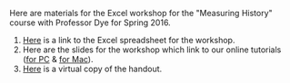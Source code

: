 Here are materials for the Excel workshop for the "Measuring History" course with Professor Dye for Spring 2016.
1. [Here](https://github.com/barnarderc/workshops/blob/master/Spring%202016/Measuring%20History%20(Dye)/dye_measuring_history_tutorial_1.xlsx) is a link to the Excel spreadsheet for the workshop. 
2. Here are the slides for the workshop which link to our online tutorials ([for PC](https://github.com/barnarderc/workshops/blob/master/Spring%202016/Measuring%20History%20(Dye)/econ-s2016-pc.pdf) & [for Mac](https://github.com/barnarderc/workshops/blob/master/Spring%202016/Measuring%20History%20(Dye)/econ-s2016-mac.pdf)).
3. [Here](https://github.com/barnarderc/workshops/blob/master/Spring%202016/Measuring%20History%20(Dye)/general_excel_handout_2016.pdf) is a virtual copy of the handout. 

